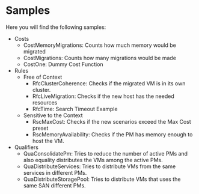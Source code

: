 # Samples 
Here you will find the following samples:
* Costs
	* CostMemoryMigrations: Counts how much memory would be migrated
	* CostMigrations: Counts how many migrations would be made
	* CostOne: Dummy Cost Function
* Rules
	* Free of Context
		* RfcClusterCoherence: Checks if the migrated VM is in its own cluster.
		* RfcLiveMigration: Checks if the new host has the needed resources
		* RfcTime: Search Timeout Example
	* Sensitive to the Context
		* RscMaxCost: Checks if the new scenarios exceed the Max Cost preset
		* RscMemoryAvailability: Checks if the PM has memory enough to host the VM.
* Qualifiers
	* QuaConsolidatePm: Tries to reduce the number of active PMs and also equality distributes the VMs among the active PMs. 
	* QuaDistributeServices: Tries to distribute VMs from the same services in different PMs.
	* QuaDistributeStoragePool: Tries to distribute VMs that uses the same SAN different PMs.
